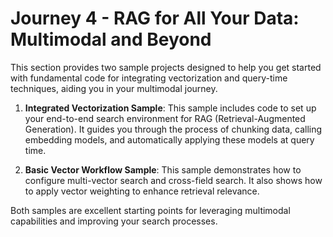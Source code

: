 # Journey 4 - RAG for All Your Data: Multimodal and Beyond  
  
This section provides two sample projects designed to help you get started with fundamental code for integrating vectorization and query-time techniques, aiding you in your multimodal journey.  
  
1. **Integrated Vectorization Sample**: This sample includes code to set up your end-to-end search environment for RAG (Retrieval-Augmented Generation). It guides you through the process of chunking data, calling embedding models, and automatically applying these models at query time.  
  
2. **Basic Vector Workflow Sample**: This sample demonstrates how to configure multi-vector search and cross-field search. It also shows how to apply vector weighting to enhance retrieval relevance.  
  
Both samples are excellent starting points for leveraging multimodal capabilities and improving your search processes.  
